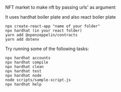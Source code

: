 NFT market to make nft by passing urls' as argument

It uses hardhat boiler plate and also react boiler plate
```shell
npx create-react-app "name of your folder"
npx hardhat (in your react folder)
yarn add @openzeppelin/contracts
yarn add dotenv
```


Try running some of the following tasks:

```shell
npx hardhat accounts
npx hardhat compile
npx hardhat clean
npx hardhat test
npx hardhat node
node scripts/sample-script.js
npx hardhat help
```
